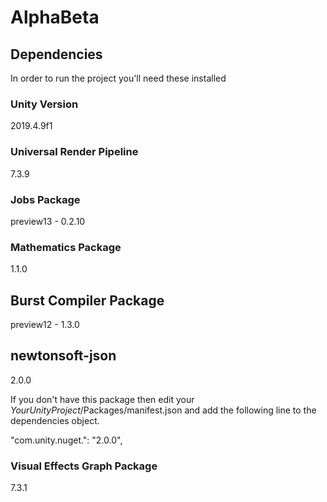 # AlphaBeta

## Dependencies
In order to run the project you'll need these installed

### Unity Version
2019.4.9f1

### Universal Render Pipeline
7.3.9

### Jobs Package
preview13 - 0.2.10

### Mathematics Package
1.1.0

## Burst Compiler Package
preview12 - 1.3.0

## newtonsoft-json
2.0.0

If you don't have this package then edit your  *YourUnityProject*/Packages/manifest.json and add the following line to the dependencies object.

"com.unity.nuget.": "2.0.0",

### Visual Effects Graph Package
7.3.1

